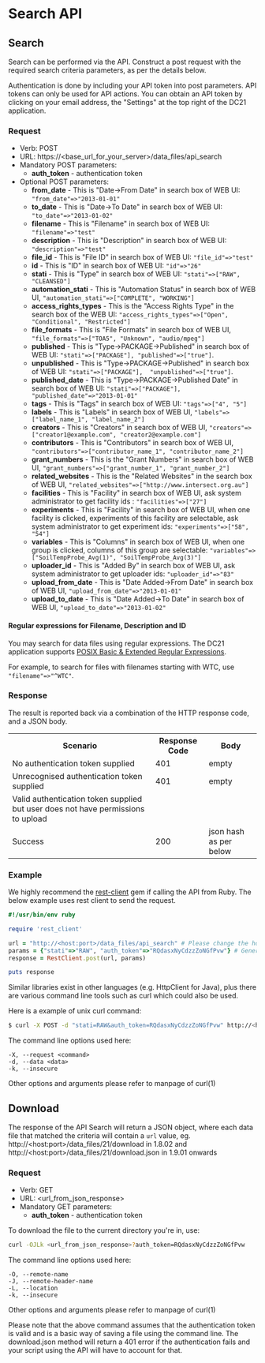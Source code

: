 # Search API

## Search
Search can be performed via the API. Construct a post request with the required search criteria parameters, as per the details below.

Authentication is done by including your API token into post parameters. API tokens can only be used for API actions. You can obtain an API token by clicking on your email address, the "Settings" at the top right of the DC21 application.

### Request

* Verb: POST
* URL: https://\<base_url_for_your_server\>/data_files/api_search
* Mandatory POST parameters:
  * **auth_token** - authentication token
* Optional POST parameters:
  * **from_date** - This is "Date->From Date" in search box of WEB UI: `"from_date"=>"2013-01-01"`
  * **to_date** - This is "Date->To Date" in search box of WEB UI: `"to_date"=>"2013-01-02"`
  * **filename** - This is "Filename" in search box of WEB UI: `"filename"=>"test"`
  * **description** - This is "Description" in search box of WEB UI: `"description"=>"test"`
  * **file_id** - This is "File ID" in search box of WEB UI: `"file_id"=>"test"`
  * **id** - This is "ID" in search box of WEB UI: `"id"=>"26"`
  * **stati** - This is "Type" in search box of WEB UI: `"stati"=>["RAW", "CLEANSED"]`
  * **automation_stati** - This is "Automation Status" in search box of WEB UI, `"automation_stati"=>["COMPLETE", "WORKING"]`
  * **access_rights_types** - This is the "Access Rights Type" in the search box of the WEB UI: `"access_rights_types"=>["Open", "Conditional", "Restricted"]`
  * **file_formats** - This is "File Formats" in search box of WEB UI, `"file_formats"=>["TOA5", "Unknown", "audio/mpeg"]`
  * **published** - This is "Type->PACKAGE->Published" in search box of WEB UI: `"stati"=>["PACKAGE"], "published"=>["true"]`.
  * **unpublished** - This is "Type->PACKAGE->Published" in search box of WEB UI: `"stati"=>["PACKAGE"],  "unpublished"=>["true"]`.
  * **published_date** - This is "Type->PACKAGE->Published Date" in search box of WEB UI: `"stati"=>["PACKAGE"], "published_date"=>"2013-01-01"`
  * **tags** - This is "Tags" in search box of WEB UI: `"tags"=>["4", "5"]`
  * **labels** - This is "Labels" in search box of WEB UI, `"labels"=>["label_name_1", "label_name_2"]`
  * **creators** - This is "Creators" in search box of WEB UI, `"creators"=>["creator1@example.com", "creator2@example.com"]`
  * **contributors** - This is "Contributors" in search box of WEB UI, `"contributors"=>["contributor_name_1", "contributor_name_2"]`
  * **grant_numbers** - This is the "Grant Numbers" in search box of WEB UI, `"grant_numbers"=>["grant_number_1", "grant_number_2"]`
  * **related_websites** - This is the "Related Websites" in the search box of WEB UI, `"related_websites"=>["http://www.intersect.org.au"]`
  * **facilities** - This is "Facility" in search box of WEB UI, ask system administrator to get facility ids : `"facilities"=>["27"]`
  * **experiments** - This is "Facility" in search box of WEB UI, when one facility is clicked, experiments of this facility are selectable, ask system administrator to get experiment ids: `"experiments"=>["58", "54"]`
  * **variables** - This is "Columns" in search box of WEB UI, when one group is clicked, columns of this group are selectable: `"variables"=>["SoilTempProbe_Avg(1)", "SoilTempProbe_Avg(3)"]`
  * **uploader_id** - This is "Added By" in search box of WEB UI, ask system administrator to get uploader ids: `"uploader_id"=>"83"`
  * **upload_from_date** - This is "Date Added->From Date" in search box of WEB UI, `"upload_from_date"=>"2013-01-01"`
  * **upload_to_date** - This is "Date Added->To Date" in search box of WEB UI, `"upload_to_date"=>"2013-01-02"`


#### Regular expressions for Filename, Description and ID

You may search for data files using regular expressions. The DC21 application supports [POSIX Basic & Extended Regular Expressions](http://en.wikipedia.org/wiki/Regular_expression#POSIX_Basic_Regular_Expressions).

For example, to search for files with filenames starting with WTC, use `"filename"=>"^WTC"`.

### Response
The result is reported back via a combination of the HTTP response code, and a JSON body.
<table>
 <tr>
  <th>Scenario</th>
  <th>Response Code</th>
  <th>Body</th>
 </tr>
 <tr>
  <td>No authentication token supplied</td>
  <td>401</td>
  <td>empty</td>
 </tr>
 <tr>
  <td>Unrecognised authentication token supplied</td>
  <td>401</td>
  <td>empty</td>
 </tr>
 <tr>
  <td>Valid authentication token supplied but user does not
  have permissions to upload</td>
  <td></td>
  <td></td>
 </tr>
 <tr>
  <td>Success</td>
  <td>200</td>
  <td>json hash as per below</td>
 </tr>
</table>


### Example
We highly recommend the [rest-client](https://github.com/rest-client/rest-client) gem if calling the API from Ruby. The below example uses rest client to send the request.

```ruby
#!/usr/bin/env ruby

require 'rest_client'

url = "http://<host:port>/data_files/api_search" # Please change the host:port part!
params = {"stati"=>"RAW", "auth_token"=>"RQdasxNyCdzzZoNGfPvw"} # Generate your own token and paste here
response = RestClient.post(url, params)

puts response
```

Similar libraries exist in other languages (e.g. HttpClient for Java), plus there are various command line tools such as curl which could also be used.

Here is a example of unix curl command:

```bash
$ curl -X POST -d "stati=RAW&auth_token=RQdasxNyCdzzZoNGfPvw" http://<host:port>/data_files/api_search
```

The command line options used here:
```
-X, --request <command>
-d, --data <data>
-k, --insecure
```

Other options and arguments please refer to manpage of curl(1)

## Download

The response of the API Search will return a JSON object, where each data file that matched the criteria will contain a `url` value, eg. http://\<host\:port\>/data_files/21/download in 1.8.02 and http://\<host\:port\>/data_files/21/download.json in 1.9.01 onwards

### Request

* Verb: GET
* URL: \<url_from_json_response\>
* Mandatory GET parameters:
  * **auth_token** - authentication token

To download the file to the current directory you're in, use:
```bash
curl -OJLk <url_from_json_response>?auth_token=RQdasxNyCdzzZoNGfPvw
```

The command line options used here:
```
-O, --remote-name
-J, --remote-header-name
-L, --location
-k, --insecure
```

Other options and arguments please refer to manpage of curl(1)

Please note that the above command assumes that the authentication token is valid and is a basic way of saving a file using the command line. The download.json method will return a 401 error if the authentication fails and your script using the API will have to account for that.
